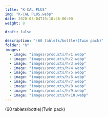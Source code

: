 ```yaml
---
title: "K-CAL PLUS"
img: "K-CAL PLUS.webp"
date: 2020-03-04T19:18:46-06:00
weight: 8

draft: false

description: "(60 tablets/bottle)(Twin pack)"
folder: "h"
images:
  - image: "images/products/h/1.webp"
  - image: "images/products/h/2.webp"
  - image: "images/products/h/3.webp"
  - image: "images/products/h/4.webp"
  - image: "images/products/h/5.webp"
  - image: "images/products/h/6.webp"
  - image: "images/products/h/7.webp"
  - image: "images/products/h/8.webp"
  - image: "images/products/h/9.webp"
  - image: "images/products/h/10.webp"
---
```


(60 tablets/bottle)(Twin pack)
